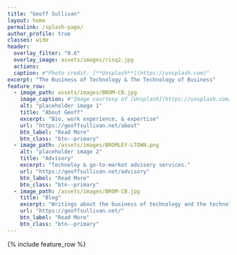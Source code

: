 ```yaml
---
title: "Geoff Sullivan"
layout: home
permalink: /splash-page/
author_profile: true
classes: wide
header:
  overlay_filter: "0.6"
  overlay_image: assets/images/risq2.jpg
  actions:
  caption: #"Photo credit: [**Unsplash**](https://unsplash.com)"
excerpt: "The Business of Technology & The Technology of Business"
feature_row:
  - image_path: assets/images/BROM-CB.jpg
    image_caption: #"Image courtesy of [Unsplash](https://unsplash.com/)"
    alt: "placeholder image 1"
    title: "About Geoff"
    excerpt: "Bio, work experience, & expertise"
    url: "https://geoffsullivan.net/about"
    btn_label: "Read More"
    btn_class: "btn--primary"
  - image_path: /assets/images/BROMLEY-LTOWN.png
    alt: "placeholder image 2"
    title: "Advisory"
    excerpt: "Technoloy & go-to-market advisory services."
    url: "https://geoffsullivan.net/advisory"
    btn_label: "Read More"
    btn_class: "btn--primary"
  - image_path: /assets/images/BROM-CB.jpg
    title: "Blog"
    excerpt: "Writings about the business of technology and the technology of business"
    url: "https://geoffsullivan.net/"
    btn_label: "Read More"
    btn_class: "btn--primary"
---
```

{% include feature_row %}
